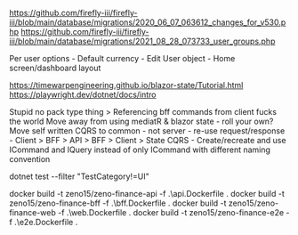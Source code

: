 https://github.com/firefly-iii/firefly-iii/blob/main/database/migrations/2020_06_07_063612_changes_for_v530.php
https://github.com/firefly-iii/firefly-iii/blob/main/database/migrations/2021_08_28_073733_user_groups.php

Per user options
	-	Default currency
	-	Edit User object
	-	Home screen/dashboard layout

https://timewarpengineering.github.io/blazor-state/Tutorial.html
https://playwright.dev/dotnet/docs/intro


Stupid no pack type thing > Referencing bff commands from client fucks the world
Move away from using mediatR & blazor state - roll your own?
Move self written CQRS to common - not server - re-use request/response 
	-	Client > BFF > API > BFF > Client > State
CQRS - Create/recreate and use ICommand and IQuery instead of only ICommand with different naming convention



dotnet test --filter "TestCategory!=UI"


docker build -t zeno15/zeno-finance-api -f .\api.Dockerfile .
docker build -t zeno15/zeno-finance-bff -f .\bff.Dockerfile .
docker build -t zeno15/zeno-finance-web -f .\web.Dockerfile .
docker build -t zeno15/zeno-finance-e2e -f .\e2e.Dockerfile .